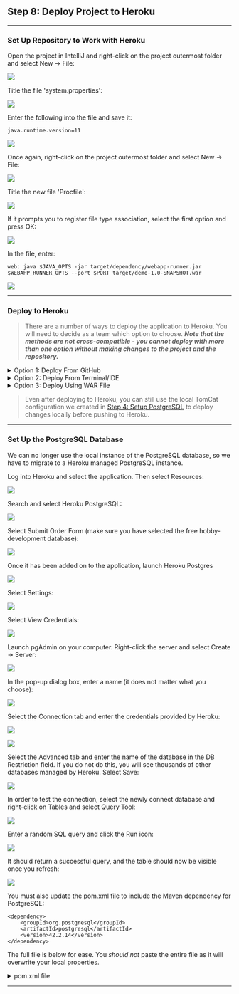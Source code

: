 ## Step 8: Deploy Project to Heroku

---

### Set Up Repository to Work with Heroku

Open the project in IntelliJ and right-click on the project outermost folder and select New -> File:

![](screenshots/8_heroku_deploy_10.png)

Title the file 'system.properties':

![](screenshots/8_heroku_deploy_11.png)

Enter the following into the file and save it:
````
java.runtime.version=11
````

![](screenshots/8_heroku_deploy_12.png)

Once again, right-click on the project outermost folder and select New -> File:

![](screenshots/8_heroku_deploy_10.png)

Title the new file 'Procfile':

![](screenshots/8_heroku_deploy_13.png)

If it prompts you to register file type association, select the first option and press OK:

![](screenshots/8_heroku_deploy_14.png)

In the file, enter:
````
web: java $JAVA_OPTS -jar target/dependency/webapp-runner.jar $WEBAPP_RUNNER_OPTS --port $PORT target/demo-1.0-SNAPSHOT.war
````

![](screenshots/8_heroku_deploy_15.png)

---

### Deploy to Heroku

> There are a number of ways to deploy the application to Heroku. You will need to decide as a team which option to 
> choose.
> ***Note that the methods are not cross-compatible - you cannot deploy with more than one option without making changes 
> to the project and the repository.***

<details>
<summary>Option 1: Deploy From GitHub</summary>

> Only one team member needs to set this up.

Hooking Heroku into your GitHub repository is an easy choice and reduces work for all team members, as it does not
require them to set up anything for deployment.
If you choose to hook Heroku to the main branch of the repository, it will rebuild the application on every push to
main. ***Be careful about pushing changes to GitHub after project submission. Changes will be automatically deployed
and might impact the markers' ability to mark your project (i.e., if it
introduces a new bug).***

First create a Heroku account [here](https://www.heroku.com). ***Only one team member needs to do this.***

Select Create New Application:

![](screenshots/8_heroku_deploy_8.png)

Enter an application name and select Create App:

![](screenshots/8_heroku_deploy_9.png)

Update the pom.xml file to add the Heroku webapp-runner dependency:
````
<artifactItem>
    <groupId>com.heroku</groupId>
    <artifactId>webapp-runner</artifactId>
    <version>9.0.41.0</version>
    <destFileName>webapp-runner.jar</destFileName>
<artifactItem>
````
The full file is below for ease. You *should not* paste the entire file as it will overwrite your local properties.
<details>
<summary>pom.xml file</summary>

````
<?xml version="1.0" encoding="UTF-8"?>
<project xmlns="http://maven.apache.org/POM/4.0.0"
         xmlns:xsi="http://www.w3.org/2001/XMLSchema-instance"
         xsi:schemaLocation="http://maven.apache.org/POM/4.0.0 https://maven.apache.org/xsd/maven-4.0.0.xsd">
    <modelVersion>4.0.0</modelVersion>

    <groupId>com.example</groupId>
    <artifactId>demo</artifactId>
    <version>1.0-SNAPSHOT</version>
    <name>demo</name>
    <packaging>war</packaging>

    <properties>
        <maven.compiler.target>1.8</maven.compiler.target>
        <maven.compiler.source>1.8</maven.compiler.source>
        <junit.version>5.7.1</junit.version>
    </properties>

    <dependencies>
        <dependency>
            <groupId>javax.servlet</groupId>
            <artifactId>javax.servlet-api</artifactId>
            <version>4.0.1</version>
            <scope>provided</scope>
        </dependency>
        <dependency>
            <groupId>org.junit.jupiter</groupId>
            <artifactId>junit-jupiter-api</artifactId>
            <version>${junit.version}</version>
            <scope>test</scope>
        </dependency>
        <dependency>
            <groupId>org.junit.jupiter</groupId>
            <artifactId>junit-jupiter-engine</artifactId>
            <version>${junit.version}</version>
            <scope>test</scope>
        </dependency>
    </dependencies>

    <build>
        <plugins>
            <plugin>
                <groupId>org.apache.maven.plugins</groupId>
                <artifactId>maven-dependency-plugin</artifactId>
                <executions>
                    <execution>
                        <phase>package</phase>
                        <goals><goal>copy</goal></goals>
                        <configuration>
                            <artifactItems>
                                <artifactItem>
                                    <groupId>com.heroku</groupId>
                                    <artifactId>webapp-runner</artifactId>
                                    <version>9.0.41.0</version>
                                    <destFileName>webapp-runner.jar</destFileName>
                                </artifactItem>
                            </artifactItems>
                        </configuration>
                    </execution>
                </executions>
            </plugin>
            <plugin>
                <groupId>com.heroku.sdk</groupId>
                <artifactId>heroku-maven-plugin</artifactId>
                <version>3.0.3</version>
            </plugin>
        </plugins>
    </build>
</project>
````
</details>

> Push this change to the repository.

Login to Heroku and select the Application:

![](screenshots/8_heroku_deploy_16.png)

Select Deploy:

![](screenshots/8_heroku_deploy_17.png)

Select Connect to GitHub and follow the prompts:

![](screenshots/8_heroku_deploy_20.png)

Once connected, select drop-down menu and choose the GitHub Classroom SWEN900072021:

![](screenshots/8_heroku_deploy_39.png)

> You must be Admin of the project repository in order for Heroku to be able to connect to it.

Select Search. Once Heroku finds the repository, select Connect:

![](screenshots/8_heroku_deploy_18.png)

![](screenshots/8_heroku_deploy_19.png)

Follow the prompts to enable automatic deployment and select a branch you wish to deploy *(this is up to your team to
decide)*:

![](screenshots/8_heroku_deploy_23.png)

It will take up a minute or two to build, but once done, select View to view your application:

![](screenshots/8_heroku_deploy_24.png)

> Now the code on the branch selected will be deployed to Heroku.

</details>

<details>
<summary>Option 2: Deploy From Terminal/IDE</summary>

> All team members should set this up in order to deploy the application.

Download and install the Heroku CLI [here](https://devcenter.heroku.com/articles/heroku-cli).

Before we can deploy to Heroku, we must create a Heroku application. *This part should only be done by one team member
(each team member does not need to have their own Heroku application)*.

Once you have installed the Heroku CLI, open a terminal and log into Heroku:
````
heroku login
````

Before the project can be deployed to Heroku, we need to add a Heroku Maven dependency.
The code to add to the pom file is:
````
<plugin>
    <groupId>com.heroku.sdk</groupId>
    <artifactId>heroku-maven-plugin</artifactId>
    <version>3.0.3</version>
</plugin>
````
The full file is below for ease. You *should not* paste the entire file as it will overwrite your local properties.
<details>
<summary>pom.xml file</summary>

````
<?xml version="1.0" encoding="UTF-8"?>
<project xmlns="http://maven.apache.org/POM/4.0.0"
         xmlns:xsi="http://www.w3.org/2001/XMLSchema-instance"
         xsi:schemaLocation="http://maven.apache.org/POM/4.0.0 https://maven.apache.org/xsd/maven-4.0.0.xsd">
    <modelVersion>4.0.0</modelVersion>

    <groupId>com.example</groupId>
    <artifactId>demo</artifactId>
    <version>1.0-SNAPSHOT</version>
    <name>demo</name>
    <packaging>war</packaging>

    <properties>
        <maven.compiler.target>1.8</maven.compiler.target>
        <maven.compiler.source>1.8</maven.compiler.source>
        <junit.version>5.7.1</junit.version>
    </properties>

    <dependencies>
        <dependency>
            <groupId>javax.servlet</groupId>
            <artifactId>javax.servlet-api</artifactId>
            <version>4.0.1</version>
            <scope>provided</scope>
        </dependency>
        <dependency>
            <groupId>org.junit.jupiter</groupId>
            <artifactId>junit-jupiter-api</artifactId>
            <version>${junit.version}</version>
            <scope>test</scope>
        </dependency>
        <dependency>
            <groupId>org.junit.jupiter</groupId>
            <artifactId>junit-jupiter-engine</artifactId>
            <version>${junit.version}</version>
            <scope>test</scope>
        </dependency>
    </dependencies>

    <build>
        <plugins>
            <plugin>
                <groupId>org.apache.maven.plugins</groupId>
                <artifactId>maven-war-plugin</artifactId>
                <version>3.3.1</version>
            </plugin>
            <plugin>
                <groupId>com.heroku.sdk</groupId>
                <artifactId>heroku-maven-plugin</artifactId>
                <version>3.0.3</version>
            </plugin>
        </plugins>
    </build>
</project>
````

</details>

Open a terminal window again, navigate to the root of the Git repository.  
To create the repository as a Heroku application, enter:
````
heroku create
````
This will create the application on Heroku:
    
![](screenshots/8_heroku_deploy_1.png)
> *You can rename the application (and change the URL) by logging into Heroku and going to settings.*

To deploy it to the URL above, enter the following into terminal:
````
mvn clean heroku:deploy-war
````
It will take a few minutes to build:

![](screenshots/8_heroku_deploy_2.png)
Now you can go to the URL above, and your project will be deployed.

> Each time you want to deploy to Heroku, you need to run these same commands.

To make life easier, you can create a Heroku configuration in IntelliJ to allow you to deploy changes to the application 
with only one click. ***This is entirely optional.***

Open the project in IntelliJ and select Add Configuration:

![](screenshots/8_heroku_deploy_3.png)

Select the icon for Add and then scroll down and select Maven:

![](screenshots/8_heroku_deploy_4.png)

Enter the following into the Command Line:
````
heroku:deploy-war
````

![](screenshots/8_heroku_deploy_5.png)

Select Run:

![](screenshots/8_heroku_deploy_6.png)

It will take a few minutes to build, but once done, the application will be viewable at the URL:

![](screenshots/8_heroku_deploy_7.png)

Now everytime you make changes and want to deploy, you can select Run Configuration.
</details>

<details>
<summary>Option 3: Deploy Using WAR File</summary>

This is not covered, but you can find details [here](https://devcenter.heroku.com/articles/war-deployment#deployment-with-the-heroku-cli).
</details>

> Even after deploying to Heroku, you can still use the local TomCat configuration we created in 
> [Step 4: Setup PostgreSQL](4_create_project.md) to deploy changes locally before pushing to Heroku.

---

### Set Up the PostgreSQL Database

We can no longer use the local instance of the PostgreSQL database, so we have to migrate to a Heroku managed PostgreSQL 
instance.

Log into Heroku and select the application. Then select Resources:

![](screenshots/8_heroku_deploy_25.png)

Search and select Heroku PostgreSQL:

![](screenshots/8_heroku_deploy_26.png)

Select Submit Order Form (make sure you have selected the free hobby-development database):

![](screenshots/8_heroku_deploy_27.png)

Once it has been added on to the application, launch Heroku Postgres

![](screenshots/8_heroku_deploy_28.png)

Select Settings:

![](screenshots/8_heroku_deploy_29.png)

Select View Credentials:

![](screenshots/8_heroku_deploy_30.png)

Launch pgAdmin on your computer. Right-click the server and select Create -> Server:

![](screenshots/8_heroku_deploy_31.png)

In the pop-up dialog box, enter a name (it does not matter what you choose):

![](screenshots/8_heroku_deploy_32.png)

Select the Connection tab and enter the credentials provided by Heroku: 

![](screenshots/8_heroku_deploy_34.png)

![](screenshots/8_heroku_deploy_33.png)

Select the Advanced tab and enter the name of the database in the DB Restriction field. If you do not do this, you will 
see thousands of other databases managed by Heroku. Select Save:

![](screenshots/8_heroku_deploy_35.png)

In order to test the connection, select the newly connect database and right-click on Tables and select Query Tool:

![](screenshots/8_heroku_deploy_36.png)

Enter a random SQL query and click the Run icon:

![](screenshots/8_heroku_deploy_37.png)

It should return a successful query, and the table should now be visible once you refresh:

![](screenshots/8_heroku_deploy_38.png)

You must also update the pom.xml file to include the Maven dependency for PostgreSQL:
````
<dependency>
    <groupId>org.postgresql</groupId>
    <artifactId>postgresql</artifactId>
    <version>42.2.14</version>
</dependency>
````
The full file is below for ease. You *should not* paste the entire file as it will overwrite your local properties.
<details>
<summary>pom.xml file</summary>

````
<?xml version="1.0" encoding="UTF-8"?>
<project xmlns="http://maven.apache.org/POM/4.0.0"
         xmlns:xsi="http://www.w3.org/2001/XMLSchema-instance"
         xsi:schemaLocation="http://maven.apache.org/POM/4.0.0 https://maven.apache.org/xsd/maven-4.0.0.xsd">
    <modelVersion>4.0.0</modelVersion>

    <groupId>com.example</groupId>
    <artifactId>demo</artifactId>
    <version>1.0-SNAPSHOT</version>
    <name>demo</name>
    <packaging>war</packaging>

    <properties>
        <maven.compiler.target>1.8</maven.compiler.target>
        <maven.compiler.source>1.8</maven.compiler.source>
        <junit.version>5.7.1</junit.version>
    </properties>

    <dependencies>
        <dependency>
            <groupId>javax.servlet</groupId>
            <artifactId>javax.servlet-api</artifactId>
            <version>4.0.1</version>
            <scope>provided</scope>
        </dependency>
        <dependency>
            <groupId>org.junit.jupiter</groupId>
            <artifactId>junit-jupiter-api</artifactId>
            <version>${junit.version}</version>
            <scope>test</scope>
        </dependency>
        <dependency>
            <groupId>org.junit.jupiter</groupId>
            <artifactId>junit-jupiter-engine</artifactId>
            <version>${junit.version}</version>
            <scope>test</scope>
        </dependency>
        <dependency>
            <groupId>org.postgresql</groupId>
            <artifactId>postgresql</artifactId>
            <version>42.2.14</version>
        </dependency>
    </dependencies>

    <build>
        <plugins>
            <plugin>
                <groupId>org.apache.maven.plugins</groupId>
                <artifactId>maven-dependency-plugin</artifactId>
                <executions>
                    <execution>
                        <phase>package</phase>
                        <goals><goal>copy</goal></goals>
                        <configuration>
                            <artifactItems>
                                <artifactItem>
                                    <groupId>com.heroku</groupId>
                                    <artifactId>webapp-runner</artifactId>
                                    <version>9.0.41.0</version>
                                    <destFileName>webapp-runner.jar</destFileName>
                                </artifactItem>
                            </artifactItems>
                        </configuration>
                    </execution>
                </executions>
            </plugin>
            <plugin>
                <groupId>com.heroku.sdk</groupId>
                <artifactId>heroku-maven-plugin</artifactId>
                <version>3.0.3</version>
            </plugin>
        </plugins>
    </build>
</project>
````
</details>

---
